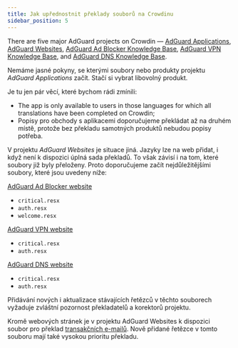 ```yaml
---
title: Jak upřednostnit překlady souborů na Crowdinu
sidebar_position: 5
---
```


There are five major AdGuard projects on Crowdin — [AdGuard Applications](https://crowdin.com/project/adguard-applications), [AdGuard Websites](https://crowdin.com/project/adguard-websites), [AdGuard Ad Blocker Knowledge Base](https://crowdin.com/project/adguard-knowledge-base), [AdGuard VPN Knowledge Base](https://crowdin.com/project/adguard-vpn-knowledge-base), and [AdGuard DNS Knowledge Base](https://crowdin.com/project/adguard-knowledge-bases).

Nemáme jasné pokyny, se kterými soubory nebo produkty projektu *AdGuard Applications* začít. Stačí si vybrat libovolný produkt.

Je tu jen pár věcí, které bychom rádi zmínili:

- The app is only available to users in those languages for which all translations have been completed on Crowdin;
- Popisy pro obchody s aplikacemi doporučujeme překládat až na druhém místě, protože bez překladu samotných produktů nebudou popisy potřeba.

V projektu *AdGuard Websites* je situace jiná. Jazyky lze na web přidat, i když není k dispozici úplná sada překladů. To však závisí i na tom, které soubory již byly přeloženy. Proto doporučujeme začít nejdůležitějšími soubory, které jsou uvedeny níže:

[AdGuard Ad Blocker website](https://crowdin.com/project/adguard-websites/en#/adguard.com)

- `critical.resx`
- `auth.resx`
- `welcome.resx`

[AdGuard VPN website](https://crowdin.com/project/adguard-websites/en#/adguard-vpn.com)

- `critical.resx`
- `auth.resx`

[AdGuard DNS website](https://crowdin.com/project/adguard-websites/en#/adguard-dns.com)

- `critical.resx`
- `auth.resx`

Přidávání nových i aktualizace stávajících řetězců v těchto souborech vyžaduje zvláštní pozornost překladatelů a korektorů projektu.

Kromě webových stránek je v projektu AdGuard Websites k dispozici soubor pro překlad [transakčních e-mailů](https://crowdin.com/project/adguard-websites/en#/emails). Nově přidané řetězce v tomto souboru mají také vysokou prioritu překladu.
